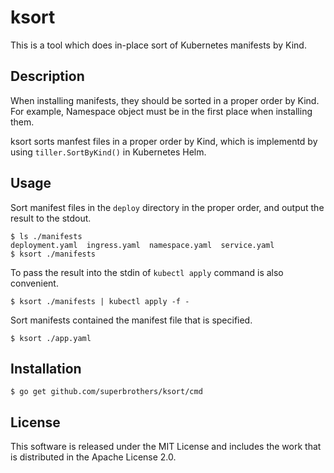 # ksort

This is a tool which does in-place sort of Kubernetes manifests by Kind.

## Description

When installing manifests, they should be sorted in a proper order by Kind. For example, Namespace object must be in the first place when installing them.

ksort sorts manfest files in a proper order by Kind, which is implementd by using `tiller.SortByKind()` in Kubernetes Helm.

## Usage

Sort manifest files in the `deploy` directory in the proper order, and output the result to the stdout.

```
$ ls ./manifests
deployment.yaml  ingress.yaml  namespace.yaml  service.yaml
$ ksort ./manifests
```

To pass the result into the stdin of `kubectl apply` command is also convenient.

```
$ ksort ./manifests | kubectl apply -f -
```

Sort manifests contained the manifest file that is specified.
```
$ ksort ./app.yaml
```

## Installation

```
$ go get github.com/superbrothers/ksort/cmd
```

## License

This software is released under the MIT License and includes the work that is distributed in the Apache License 2.0.
